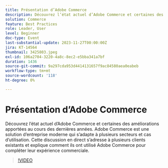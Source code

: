```yaml
---
title: Présentation d’Adobe Commerce
description: Découvrez l’état actuel d’Adobe Commerce et certaines des améliorations apportées au cours des dernières années. Adobe Commerce est une solution d’entreprise moderne qui s’adapte à plusieurs secteurs et cas d’utilisation. Cette discussion en direct s’adresse à plusieurs clients existants et explique comment ils ont utilisé Adobe Commerce pour compléter leur expérience commerciale.
solution: Commerce
feature: Best Practices
role: Leader, User
level: Beginner
doc-type: Event
last-substantial-update: 2023-11-27T00:00:00Z
jira: KT-14564
thumbnail: 3425803.jpeg
exl-id: 106a2704-3220-4a8c-8ec2-e5bba341a7bf
duration: 1436
source-git-commit: 9a297cda953d4414131657f9ac84580aea0eabeb
workflow-type: tm+mt
source-wordcount: '118'
ht-degree: 0%

---
```


# Présentation d’Adobe Commerce

Découvrez l’état actuel d’Adobe Commerce et certaines des améliorations apportées au cours des dernières années. Adobe Commerce est une solution d’entreprise moderne qui s’adapte à plusieurs secteurs et cas d’utilisation. Cette discussion en direct s’adresse à plusieurs clients existants et explique comment ils ont utilisé Adobe Commerce pour compléter leur expérience commerciale.

>[!VIDEO](https://video.tv.adobe.com/v/3425803/?learn=on)
